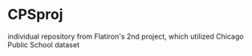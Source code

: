 # CPSproj
individual repository from Flatiron's 2nd project, which utilized Chicago Public School dataset
